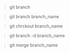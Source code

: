 > git branch

> git branch branch_name

> git chrckout branch_name

> git branch -d branch_name

> git merge branch_name